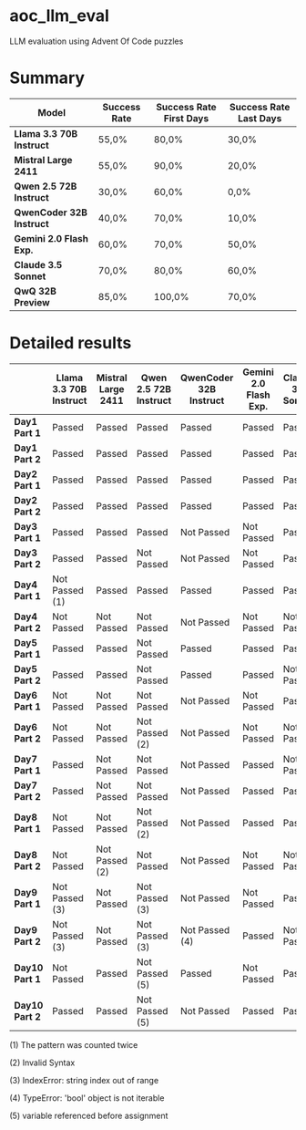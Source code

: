 # aoc_llm_eval
LLM evaluation using Advent Of Code puzzles

# Summary

| Model                      | Success Rate | Success Rate First Days | Success Rate Last Days |
|----------------------------|--------------|--------------------------|------------------------|
| **Llama 3.3 70B Instruct** | 55,0%        | 80,0%                     | 30,0%                  |
| **Mistral Large 2411**     | 55,0%        | 90,0%                     | 20,0%                  |
| **Qwen 2.5 72B Instruct**  | 30,0%        | 60,0%                     | 0,0%                   |
| **QwenCoder 32B Instruct** | 40,0%        | 70,0%                     | 10,0%                  |
| **Gemini 2.0 Flash Exp.**  | 60,0%        | 70,0%                     | 50,0%                  |
| **Claude 3.5 Sonnet**      | 70,0%        | 80,0%                     | 60,0%                  |
| **QwQ 32B Preview**        | 85,0%        | 100,0%                    | 70,0%                  |


# Detailed results

|               | Llama 3.3 70B Instruct | Mistral Large 2411 | Qwen 2.5 72B Instruct | QwenCoder 32B Instruct | Gemini 2.0 Flash Exp. | Claude 3.5 Sonnet | QwQ 32B Preview |
|---------------|------------------------|--------------------|-----------------------|------------------------|-----------------------|-------------------|------------------|
| **Day1 Part 1** | Passed                  | Passed              | Passed                 | Passed                  | Passed                 | Passed             | Passed            |
| **Day1 Part 2** | Passed                  | Passed              | Passed                 | Passed                  | Passed                 | Passed             | Passed            |
| **Day2 Part 1** | Passed                  | Passed              | Passed                 | Passed                  | Passed                 | Passed             | Passed            |
| **Day2 Part 2** | Passed                  | Passed              | Passed                 | Passed                  | Passed                 | Passed             | Passed            |
| **Day3 Part 1** | Passed                  | Passed              | Passed                 | Not Passed              | Not Passed             | Passed             | Passed            |
| **Day3 Part 2** | Passed                  | Passed              | Not Passed             | Not Passed              | Not Passed             | Passed             | Passed            |
| **Day4 Part 1** | Not Passed (1)          | Passed              | Passed                 | Passed                  | Passed                 | Passed             | Passed            |
| **Day4 Part 2** | Not Passed              | Not Passed          | Not Passed             | Not Passed              | Not Passed             | Not Passed         | Passed            |
| **Day5 Part 1** | Passed                  | Passed              | Not Passed             | Passed                  | Passed                 | Passed             | Passed            |
| **Day5 Part 2** | Passed                  | Passed              | Not Passed             | Passed                  | Passed                 | Not Passed         | Passed            |
| **Day6 Part 1** | Not Passed              | Not Passed          | Not Passed             | Not Passed              | Not Passed             | Passed             | Passed            |
| **Day6 Part 2** | Not Passed              | Not Passed          | Not Passed (2)         | Not Passed              | Not Passed             | Not Passed         | Passed            |
| **Day7 Part 1** | Passed                  | Not Passed          | Not Passed             | Not Passed              | Passed                 | Not Passed         | Passed            |
| **Day7 Part 2** | Passed                  | Not Passed          | Not Passed             | Not Passed              | Passed                 | Passed             | Passed            |
| **Day8 Part 1** | Not Passed              | Not Passed          | Not Passed (2)         | Not Passed              | Passed                 | Passed             | Passed            |
| **Day8 Part 2** | Not Passed              | Not Passed (2)      | Not Passed             | Not Passed              | Not Passed             | Not Passed         | Not Passed        |
| **Day9 Part 1** | Not Passed (3)          | Not Passed          | Not Passed (3)         | Not Passed              | Not Passed             | Passed             | Not Passed        |
| **Day9 Part 2** | Not Passed (3)          | Not Passed          | Not Passed (3)         | Not Passed (4)          | Passed                 | Not Passed         | Not Passed        |
| **Day10 Part 1**| Not Passed              | Passed              | Not Passed (5)         | Passed                  | Not Passed             | Passed             | Passed            |
| **Day10 Part 2**| Passed                  | Passed              | Not Passed (5)         | Not Passed              | Passed                 | Passed             | Passed            |

(1) The pattern was counted twice

(2) Invalid Syntax

(3) IndexError: string index out of range

(4) TypeError: 'bool' object is not iterable

(5) variable referenced before assignment
